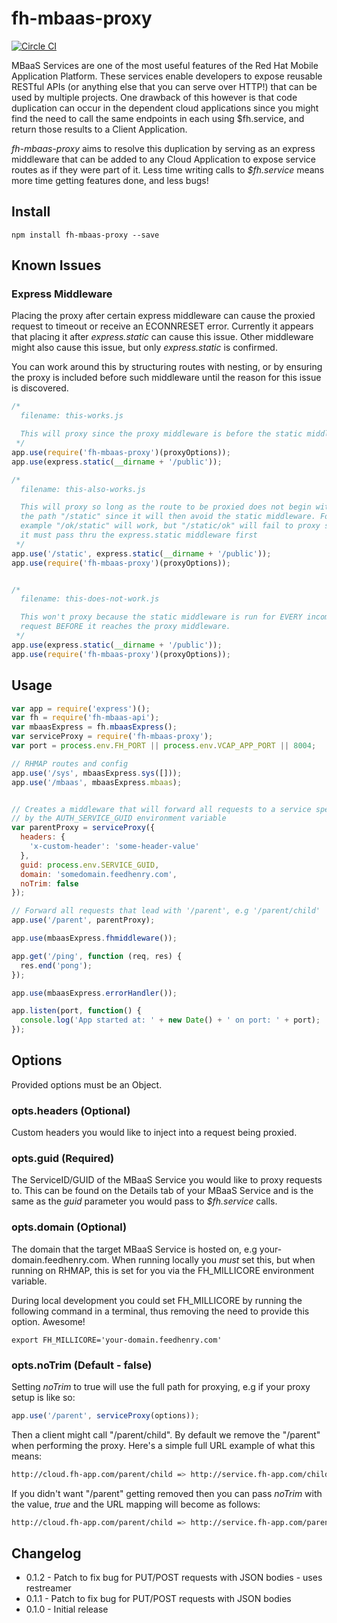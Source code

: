 fh-mbaas-proxy
==============

 [![Circle CI](https://circleci.com/gh/evanshortiss/fh-mbaas-proxy/tree/master.svg?style=svg)](https://circleci.com/gh/evanshortiss/fh-mbaas-proxy/tree/master)

MBaaS Services are one of the most useful features of the Red Hat Mobile
Application Platform. These services enable developers to expose reusable
RESTful APIs (or anything else that you can serve over HTTP!) that can be used
by multiple projects. One drawback of this however is that code duplication
can occur in the dependent cloud applications since you might find the need to
call the same endpoints in each using $fh.service, and return those results
to a Client Application.

_fh-mbaas-proxy_ aims to resolve this duplication by serving as an express
middleware that can be added to any Cloud Application to expose service routes
as if they were part of it. Less time writing calls to _$fh.service_ means more
time getting features done, and less bugs!

## Install

```
npm install fh-mbaas-proxy --save
```

## Known Issues

### Express Middleware
Placing the proxy after certain express middleware can cause the proxied
request to timeout or receive an ECONNRESET error. Currently it appears that
placing it after _express.static_ can cause this issue. Other middleware might
also cause this issue, but only _express.static_ is confirmed.

You can work around this by structuring routes with nesting, or by ensuring
the proxy is included before such middleware until the reason for this issue
is discovered.

```js
/*
  filename: this-works.js

  This will proxy since the proxy middleware is before the static middleware.
 */
app.use(require('fh-mbaas-proxy')(proxyOptions));
app.use(express.static(__dirname + '/public'));

/*
  filename: this-also-works.js

  This will proxy so long as the route to be proxied does not begin with
  the path "/static" since it will then avoid the static middleware. For
  example "/ok/static" will work, but "/static/ok" will fail to proxy since
  it must pass thru the express.static middleware first
 */
app.use('/static', express.static(__dirname + '/public'));
app.use(require('fh-mbaas-proxy')(proxyOptions));


/*
  filename: this-does-not-work.js

  This won't proxy because the static middleware is run for EVERY incoming
  request BEFORE it reaches the proxy middleware.
 */
app.use(express.static(__dirname + '/public'));
app.use(require('fh-mbaas-proxy')(proxyOptions));
```

## Usage

```js
var app = require('express')();
var fh = require('fh-mbaas-api');
var mbaasExpress = fh.mbaasExpress();
var serviceProxy = require('fh-mbaas-proxy');
var port = process.env.FH_PORT || process.env.VCAP_APP_PORT || 8004;

// RHMAP routes and config
app.use('/sys', mbaasExpress.sys([]));
app.use('/mbaas', mbaasExpress.mbaas);


// Creates a middleware that will forward all requests to a service specified
// by the AUTH_SERVICE_GUID environment variable
var parentProxy = serviceProxy({
  headers: {
    'x-custom-header': 'some-header-value'
  },
  guid: process.env.SERVICE_GUID,
  domain: 'somedomain.feedhenry.com',
  noTrim: false
});

// Forward all requests that lead with '/parent', e.g '/parent/child'
app.use('/parent', parentProxy);

app.use(mbaasExpress.fhmiddleware());

app.get('/ping', function (req, res) {
  res.end('pong');
});

app.use(mbaasExpress.errorHandler());

app.listen(port, function() {
  console.log('App started at: ' + new Date() + ' on port: ' + port);
});
```

## Options

Provided options must be an Object.

### opts.headers (Optional)
Custom headers you would like to inject into a request being proxied.

### opts.guid (Required)
The ServiceID/GUID of the MBaaS Service you would like to proxy requests to.
This can be found on the Details tab of your MBaaS Service and is the same as
the _guid_ parameter you would pass to _$fh.service_ calls.

### opts.domain (Optional)
The domain that the target MBaaS Service is hosted on, e.g
your-domain.feedhenry.com. When running locally you _must_ set this, but when
running on RHMAP, this is set for you via the FH_MILLICORE environment
variable.

During local development you could set FH_MILLICORE by running the following
command in a terminal, thus removing the need to provide this option. Awesome!

```
export FH_MILLICORE='your-domain.feedhenry.com'
```

### opts.noTrim (Default - false)
Setting _noTrim_ to true will use the full path for proxying, e.g if your proxy
setup is like so:

```js
app.use('/parent', serviceProxy(options));
```

Then a client might call "/parent/child". By default we remove the "/parent"
when performing the proxy. Here's a simple full URL example of what this means:

```bash
http://cloud.fh-app.com/parent/child => http://service.fh-app.com/child
```

If you didn't want "/parent" getting removed then you can pass _noTrim_ with
the value, _true_ and the URL mapping will become as follows:

```bash
http://cloud.fh-app.com/parent/child => http://service.fh-app.com/parent/child
```

## Changelog

* 0.1.2 - Patch to fix bug for PUT/POST requests with JSON bodies - uses
restreamer
* 0.1.1 - Patch to fix bug for PUT/POST requests with JSON bodies
* 0.1.0 - Initial release
